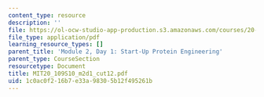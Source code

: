 ```yaml
---
content_type: resource
description: ''
file: https://ol-ocw-studio-app-production.s3.amazonaws.com/courses/20-109-laboratory-fundamentals-in-biological-engineering-spring-2010/1c0ac0f216b7e33a98305b12f495261b_MIT20_109S10_m2d1_cut12.pdf
file_type: application/pdf
learning_resource_types: []
parent_title: 'Module 2, Day 1: Start-Up Protein Engineering'
parent_type: CourseSection
resourcetype: Document
title: MIT20_109S10_m2d1_cut12.pdf
uid: 1c0ac0f2-16b7-e33a-9830-5b12f495261b
---
```

